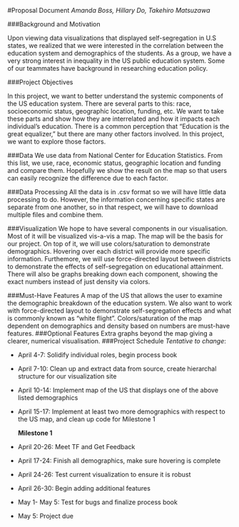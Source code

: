 #Proposal Document
*Amanda Boss, Hillary Do, Takehiro Matsuzawa*

###Background and Motivation

Upon viewing data visualizations that displayed self-segregation in U.S states, we realized that we were interested in the correlation between the education system and demographics of the students. As a group, we have a very strong interest in inequality in the US public education system. Some of our teammates have background in researching education policy. 

###Project Objectives

In this project, we want to better understand the systemic components of the US education system. There are several parts to this: race, socioeconomic status, geographic location, funding, etc. We want to take these parts and show how they are interrelated and how it impacts each individual’s education. There is a common perception that “Education is the great equalizer,” but there are many other factors involved. In this project, we want to explore those factors.

###Data
We use data from National Center for Education Statistics. From this list, we use, race, economic status,  geographic location and funding and compare them. Hopefully we show the result on the map so that users can easily recognize the difference due to each factor.

###Data Processing
All the data is in .csv format so we will have little data processing to do. However, the information concerning specific states are separate from one another, so in that respect, we will have to download multiple files and combine them.

###Visualization
We hope to have several components in our visualisation. Most of it will be visualized vis-a-vis a map. The map will be the basis for our project. On top of it, we will use colors/saturation to demonstrate demographics. Hovering over each district will provide more specific information. Furthemore, we will use force-directed layout between districts to demonstrate the effects of self-segregation on educational attainment. There will also be graphs breaking down each component, showing the exact numbers instead of just density via colors.

###Must-Have Features
A map of the US that allows the user to examine the demographic breakdown of the education system. We also want to work with force-directed layout to demonstrate self-segregation effects and what is commonly known as “white flight”. Colors/saturation of the map dependent on demographics and density based on numbers are must-have features.
###Optional Features 
Extra graphs beyond the map giving a clearer, numerical visualisation.
###Project Schedule
*Tentative to change*:

* April 4-7:  Solidify individual roles, begin process book 
* April 7-10: Clean up and extract data from source, create hierarchal structure for our visualization site 
* April 10-14: Implement map of the US that displays one of the above listed demographics
* April 15-17: Implement at least two more demographics with respect to the US map, and clean up code for Milestone 1

	**Milestone 1**

* April 20-26: Meet TF and Get Feedback
* April 17-24: Finish all demographics, make sure hovering is complete
* April 24-26: Test current visualization to ensure it is robust
* April 26-30: Begin adding additional features
* May 1- May 5: Test for bugs and finalize process book
* May 5: Project due 

